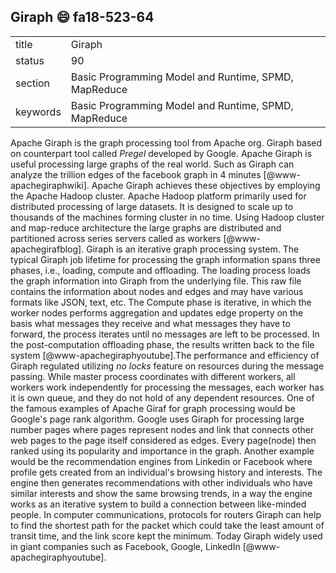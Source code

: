 ## Giraph :smile: fa18-523-64


|          |                                                      |
| -------- | ---------------------------------------------------- |
| title    | Giraph                                               | 
| status   | 90                                                  |
| section  | Basic Programming Model and Runtime, SPMD, MapReduce |
| keywords | Basic Programming Model and Runtime, SPMD, MapReduce |

Apache Giraph is the graph processing tool from Apache org. Giraph based on 
counterpart tool called *Pregel* developed by Google. Apache Giraph is 
useful processing large graphs of the real world. Such as Giraph can analyze the 
trillion edges of the facebook graph in 4 minutes [@www-apachegiraphwiki]. 
Apache Giraph achieves these objectives by employing the Apache Hadoop cluster. 
Apache Hadoop platform primarily used for distributed processing of large 
datasets. It is designed to scale up to thousands of the machines forming 
cluster in no time. Using Hadoop cluster and map-reduce architecture the large 
graphs are distributed and partitioned across series servers called as workers 
[@www-apachegirafblog]. Giraph is an iterative graph processing system. The 
typical Giraph job lifetime for processing the graph information spans three 
phases, i.e., loading, compute and offloading. The loading process loads the 
graph information into Giraph from the underlying file. This raw file contains 
the information about nodes and edges and may have various formats like JSON, 
text, etc. The Compute phase is iterative, in which the worker nodes performs 
aggregation and updates edge property on the basis what messages they receive 
and what messages they have to forward, the process iterates until no messages 
are left to be processed. In the post-computation offloading phase, the results 
written back to the file system [@www-apachegiraphyoutube].The performance and 
efficiency of Giraph regulated utilizing *no locks* feature on resources during 
the message passing. While master process coordinates with different workers, 
all workers work independently for processing the messages, each worker has it 
is own queue, and they do not hold of any dependent resources. One of the famous 
examples of Apache Giraf for graph processing would be Google's page rank 
algorithm. Google uses Giraph for processing large number pages where pages 
represent nodes and link that connects other web pages to the page itself 
considered as edges. Every page(node) then ranked using its popularity and 
importance in the graph. Another example would be the recommendation engines 
from Linkedin or Facebook where profile gets created from an individual's 
browsing history and interests. The engine then generates recommendations with 
other individuals who have similar interests and show the same browsing trends, 
in a way the engine works as an iterative system to build a connection between 
like-minded people. In computer communications, protocols for routers Giraph can 
help to find the shortest path for the packet which could take the least amount 
of transit time, and the link score kept the minimum. Today Giraph widely used 
in giant companies such as Facebook, Google, LinkedIn 
[@www-apachegiraphyoutube]. 


